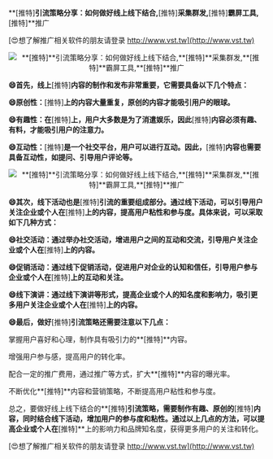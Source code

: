 **[推特]**引流策略分享：如何做好线上线下结合,**[推特]**采集群发,**[推特]**霸屏工具,**[推特]**推广

[😍想了解推广相关软件的朋友请登录 http://www.vst.tw](http://www.vst.tw)

 <center><img src="https://vst.tw/MP4/tuiguang/png/8.png" alt="**[推特]**引流策略分享：如何做好线上线下结合,**[推特]**采集群发,**[推特]**霸屏工具,**[推特]**推广"></center>

**😄首先，线上**[推特]**内容的制作和发布非常重要，它需要具备以下几个特点：**

**😄原创性：**[推特]**上的内容大量重复，原创的内容才能吸引用户的眼球。**

**😄有趣性：在**[推特]**上，用户大多数是为了消遣娱乐，因此**[推特]**内容必须有趣、有料，才能吸引用户的注意力。**

**😄互动性：**[推特]**是一个社交平台，用户可以进行互动。因此，**[推特]**内容也需要具备互动性，如提问、引导用户评论等。**

 <center><img src="https://vst.tw/MP4/tuiguang/png/7.png" alt="**[推特]**引流策略分享：如何做好线上线下结合,**[推特]**采集群发,**[推特]**霸屏工具,**[推特]**推广"></center>

**😄其次，线下活动也是**[推特]**引流的重要组成部分。通过线下活动，可以引导用户关注企业或个人在**[推特]**上的内容，提高用户粘性和参与度。具体来说，可以采取如下几种方式：**

**😄社交活动：通过举办社交活动，增进用户之间的互动和交流，引导用户关注企业或个人在**[推特]**上的内容。**

**😄促销活动：通过线下促销活动，促进用户对企业的认知和信任，引导用户参与企业或个人在**[推特]**上的互动和关注。**

**😄线下演讲：通过线下演讲等形式，提高企业或个人的知名度和影响力，吸引更多用户关注企业或个人在**[推特]**上的内容。**

**😄最后，做好**[推特]**引流策略还需要注意以下几点：**

掌握用户喜好和心理，制作具有吸引力的**[推特]**内容。

增强用户参与感，提高用户的转化率。

配合一定的推广费用，通过推广等方式，扩大**[推特]**内容的曝光率。

不断优化**[推特]**内容和营销策略，不断提高用户粘性和参与度。

总之，要做好线上线下结合的**[推特]**引流策略，需要制作有趣、原创的**[推特]**内容，同时结合线下活动，增加用户的参与度和粘性。通过以上几点的方法，可以提高企业或个人在**[推特]**上的影响力和品牌知名度，获得更多用户的关注和转化。

[😍想了解推广相关软件的朋友请登录 http://www.vst.tw](http://www.vst.tw)




